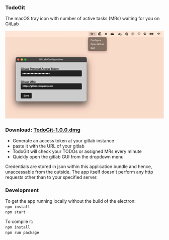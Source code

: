 ### TodoGit 
The macOS tray icon with number of active tasks (MRs) waiting for you on GitLab

![Screenshot of TodoGit](screenshot.png)

### Download: [TodoGit-1.0.0.dmg](https://github.com/arajnoha/todogit/releases/download/v1.0.0/TodoGit-1.0.0.dmg)

- Generate an access token at your gitlab instance
- paste it with the URL of your gitlab
- TodoGit will check your TODOs or assigned MRs every minute
- Quickly open the gitlab GUI from the dropdown menu


Credentials are stored in json within this application bundle and hence, unaccessable from the outside. The app itself doesn't perform any http requests other than to your specified server.

### Development

To get the app running locally without the build of the electron:  
`npm install`  
`npm start`  

To compile it:  
`npm install`  
`npm run package`  